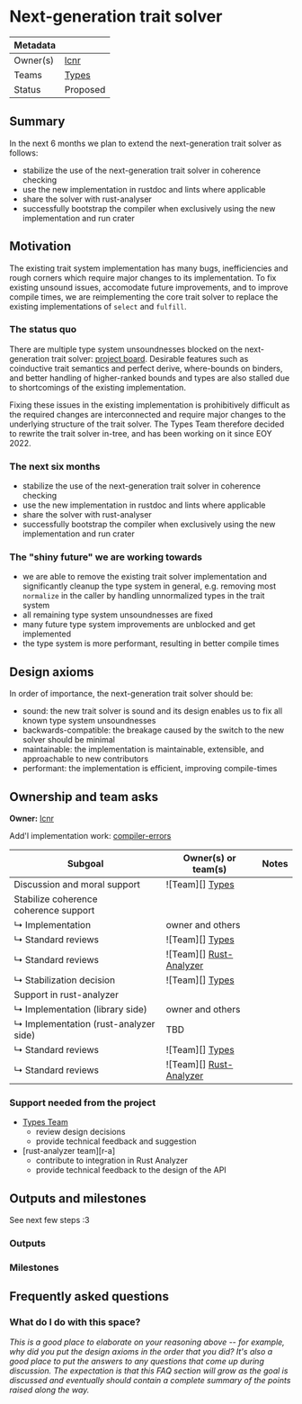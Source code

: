 # Next-generation trait solver

| Metadata |          |
| -------- | -------- |
| Owner(s) | [lcnr]   |
| Teams    | [Types]  |
| Status   | Proposed |

## Summary

In the next 6 months we plan to extend the next-generation trait solver as follows:

- stabilize the use of the next-generation trait solver in coherence checking
- use the new implementation in rustdoc and lints where applicable 
- share the solver with rust-analyser
- successfully bootstrap the compiler when exclusively using the new implementation and run crater

## Motivation

The existing trait system implementation has many bugs, inefficiencies and rough corners which require major changes to its implementation. To fix existing unsound issues, accomodate future improvements, and to improve compile times, we are reimplementing the core trait solver to replace the existing implementations of `select` and `fulfill`.

### The status quo

There are multiple type system unsoundnesses blocked on the next-generation trait solver: [project board][unsoundnesses]. Desirable features such as coinductive trait semantics and perfect derive, where-bounds on binders, and better handling of higher-ranked bounds and types are also stalled due to shortcomings of the existing implementation.

Fixing these issues in the existing implementation is prohibitively difficult as the required changes are interconnected and require major changes to the underlying structure of the trait solver. The Types Team therefore decided to rewrite the trait solver in-tree, and has been working on it since EOY 2022.

### The next six months

- stabilize the use of the next-generation trait solver in coherence checking
- use the new implementation in rustdoc and lints where applicable 
- share the solver with rust-analyser
- successfully bootstrap the compiler when exclusively using the new implementation and run crater

### The "shiny future" we are working towards

- we are able to remove the existing trait solver implementation and significantly cleanup the type system in general, e.g. removing most `normalize` in the caller by handling unnormalized types in the trait system
- all remaining type system unsoundnesses are fixed
- many future type system improvements are unblocked and get implemented
- the type system is more performant, resulting in better compile times

## Design axioms

In order of importance, the next-generation trait solver should be:
- sound: the new trait solver is sound and its design enables us to fix all known type system unsoundnesses
- backwards-compatible: the breakage caused by the switch to the new solver should be minimal
- maintainable: the implementation is maintainable, extensible, and approachable to new contributors 
- performant: the implementation is efficient, improving compile-times 

[da]: ../about/design_axioms.md

## Ownership and team asks

**Owner:** [lcnr]

Add'l implementation work: [compiler-errors][]

| Subgoal                               | Owner(s) or team(s)            | Notes |
| ------------------------------------- | ------------------------------ | ----- |
| Discussion and moral support          | ![Team][] [Types]              |       |
| Stabilize coherence coherence support |                                |       |
| ↳ Implementation                      | owner and others               |       |
| ↳ Standard reviews                    | ![Team][] [Types]              |       |
| ↳ Standard reviews                    | ![Team][] [Rust-Analyzer][] |       |
| ↳ Stabilization decision              | ![Team][] [Types][]            |       |
| Support in rust-analyzer              |                                |       |
| ↳ Implementation (library side)       | owner and others               |       |
| ↳ Implementation (rust-analyzer side) | TBD                            |       |
| ↳ Standard reviews                    | ![Team][] [Types]              |       |
| ↳ Standard reviews                    | ![Team][] [Rust-Analyzer][] |       |

### Support needed from the project

* [Types Team][Types]
    * review design decisions
    * provide technical feedback and suggestion
* [rust-analyzer team][r-a]
    * contribute to integration in Rust Analyzer
    * provide technical feedback to the design of the API

## Outputs and milestones

See next few steps :3

### Outputs

### Milestones

## Frequently asked questions

### What do I do with this space?

*This is a good place to elaborate on your reasoning above -- for example, why did you put the design axioms in the order that you did? It's also a good place to put the answers to any questions that come up during discussion. The expectation is that this FAQ section will grow as the goal is discussed and eventually should contain a complete summary of the points raised along the way.*

[lcnr]: https://github.com/lcnr
[compiler-errors]: https://github.com/compiler-errors
[Types]: https://www.rust-lang.org/governance/teams/compiler#team-types
[unsoundnesses]: https://github.com/orgs/rust-lang/projects/44
[Rust-Analyzer]: https://github.com/rust-lang/rust-analyzer